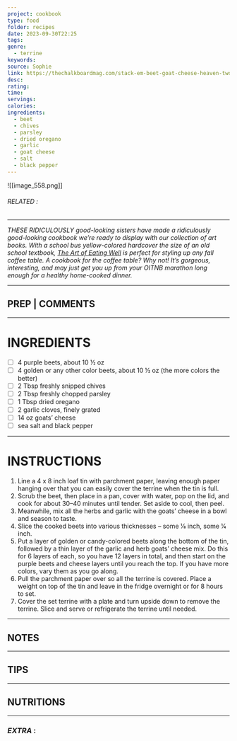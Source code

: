 ```yaml
---
project: cookbook
type: food
folder: recipes
date: 2023-09-30T22:25
tags: 
genre:
  - terrine
keywords: 
source: Sophie
link: https://thechalkboardmag.com/stack-em-beet-goat-cheese-heaven-two-foodie-sisters/
desc: 
rating: 
time: 
servings: 
calories: 
ingredients:
  - beet
  - chives
  - parsley
  - dried oregano
  - garlic
  - goat cheese
  - salt
  - black pepper
---
```


![[image_558.png]]
###### *RELATED* : 
---
_THESE RIDICULOUSLY good-looking sisters have made a ridiculously good-looking cookbook we’re ready to display with our collection of art books. With a school bus yellow-colored hardcover the size of an old school textbook, [The Art of Eating Well](https://www.amazon.com/gp/product/1576877272/ref=as_li_tl?ie=UTF8&camp=1789&creative=390957&creativeASIN=1576877272&linkCode=as2&tag=thechamag-20&linkId=7CWWHM3PNJUN3LUD) is perfect for styling up any fall coffee table. A cookbook for the coffee table? Why not! It’s gorgeous, interesting, and may just get you up from your OITNB marathon long enough for a healthy home-cooked dinner._

---
## PREP | COMMENTS



---
# INGREDIENTS

- [ ] 4 purple beets, about 10 ½ oz
- [ ] 4 golden or any other color beets, about 10 ½ oz (the more colors the better)
- [ ] 2 Tbsp freshly snipped chives
- [ ] 2 Tbsp freshly chopped parsley
- [ ] 1 Tbsp dried oregano
- [ ] 2 garlic cloves, finely grated
- [ ] 14 oz goats’ cheese
- [ ] sea salt and black pepper

---
# INSTRUCTIONS

1. Line a 4 x 8 inch loaf tin with parchment paper, leaving enough paper hanging over that you can easily cover the terrine when the tin is full.
2. Scrub the beet, then place in a pan, cover with water, pop on the lid, and cook for about 30–40 minutes until tender. Set aside to cool, then peel.
3. Meanwhile, mix all the herbs and garlic with the goats’ cheese in a bowl and season to taste.
4. Slice the cooked beets into various thicknesses – some 1⁄8 inch, some 1⁄4 inch.
5. Put a layer of golden or candy-colored beets along the bottom of the tin, followed by a thin layer of the garlic and herb goats’ cheese mix. Do this for 6 layers of each, so you have 12 layers in total, and then start on the purple beets and cheese layers until you reach the top. If you have more colors, vary them as you go along.
6. Pull the parchment paper over so all the terrine is covered. Place a weight on top of the tin and leave in the fridge overnight or for 8 hours to set.
7. Cover the set terrine with a plate and turn upside down to remove the terrine. Slice and serve or refrigerate the terrine until needed.

---
## NOTES



---
## TIPS



---
## NUTRITIONS



---
### *EXTRA* :



